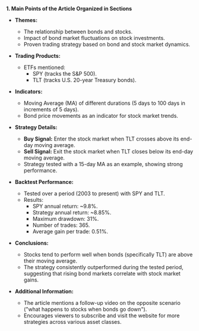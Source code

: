 **1. Main Points of the Article Organized in Sections**

- **Themes:**
  - The relationship between bonds and stocks.
  - Impact of bond market fluctuations on stock investments.
  - Proven trading strategy based on bond and stock market dynamics.

- **Trading Products:**
  - ETFs mentioned:
    - SPY (tracks the S&P 500).
    - TLT (tracks U.S. 20-year Treasury bonds).

- **Indicators:**
  - Moving Average (MA) of different durations (5 days to 100 days in increments of 5 days).
  - Bond price movements as an indicator for stock market trends.

- **Strategy Details:**
  - **Buy Signal:** Enter the stock market when TLT crosses above its end-day moving average.
  - **Sell Signal:** Exit the stock market when TLT closes below its end-day moving average.
  - Strategy tested with a 15-day MA as an example, showing strong performance.

- **Backtest Performance:**
  - Tested over a period (2003 to present) with SPY and TLT.
  - Results:
    - SPY annual return: ~9.8%.
    - Strategy annual return: ~8.85%.
    - Maximum drawdown: 31%.
    - Number of trades: 365.
    - Average gain per trade: 0.51%.

- **Conclusions:**
  - Stocks tend to perform well when bonds (specifically TLT) are above their moving average.
  - The strategy consistently outperformed during the tested period, suggesting that rising bond markets correlate with stock market gains.

- **Additional Information:**
  - The article mentions a follow-up video on the opposite scenario ("what happens to stocks when bonds go down").
  - Encourages viewers to subscribe and visit the website for more strategies across various asset classes.
